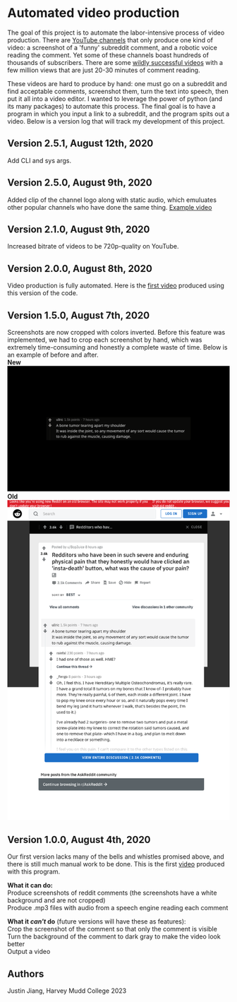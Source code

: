 # Automated video production
The goal of this project is to automate the labor-intensive process of video production. There are [YouTube channels](https://www.youtube.com/c/الغازمعالحل123/feature) that only produce one kind of video: a screenshot of a 'funny' subreddit comment, and a robotic voice reading the comment. Yet some of these channels boast hundreds of thousands of subscribers. There are some [wildly successful videos](https://www.youtube.com/watch?v=aTHHvcdQ6to) with a few million views that are just 20-30 minutes of comment reading.

These videos are hard to produce by hand: one must go on a subreddit and find acceptable comments, screenshot them, turn the text into speech, then put it all into a video editor. I wanted to leverage the power of python (and its many packages) to automate this process. The final goal is to have a program in which you input a link to a subreddit, and the program spits out a video. Below is a version log that will track my development of this project.

## Version 2.5.1, August 12th, 2020
Add CLI and sys args. 

## Version 2.5.0, August 9th, 2020
Added clip of the channel logo along with static audio, which emuluates other popular channels who have done the same thing. [Example video](https://youtu.be/jadPcYGxwhk)

## Version 2.1.0, August 9th, 2020
Increased bitrate of videos to be 720p-quality on YouTube.

## Version 2.0.0, August 8th, 2020
Video production is fully automated. Here is the [first video](https://www.youtube.com/watch?v=9PalHFOIp-U&feature=youtu.be) produced using this version of the code.

## Version 1.5.0, August 7th, 2020
Screenshots are now cropped with colors inverted. Before this feature was implemented, we had to crop each screenshot by hand, which was extremely time-consuming and honestly a complete waste of time. Below is an example of before and after. <br/>
**New** <br/>
![new](https://github.com/justinjiang1212/auto_subreddit_videos/blob/master/samples/new.png)
**Old** <br/>
![old](https://github.com/justinjiang1212/auto_subreddit_videos/blob/master/samples/old.png)

## Version 1.0.0, August 4th, 2020
Our first version lacks many of the bells and whistles promised above, and there is still much manual work to be done. This is the first [video](https://youtu.be/ZdxreABoeK4) produced with this program.

**What it can do:**  
Produce screenshots of reddit comments (the screenshots have a white background and are not cropped)<br/>
Produce .mp3 files with audio from a speech engine reading each comment<br/>

**What it _can't_ do** (future versions will have these as features):  
Crop the screenshot of the comment so that only the comment is visible<br/>
Turn the background of the comment to dark gray to make the video look better<br/>
Output a video<br/>


## Authors
Justin Jiang, Harvey Mudd College 2023
